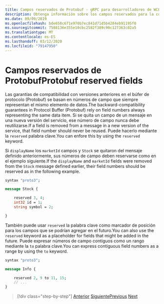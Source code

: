 ```yaml
---
title: Campos reservados de Protobuf - gRPC para desarrolladores de WCF
description: Obtenga información sobre los campos reservados para la compatibilidad entre versiones.
ms.date: 09/09/2019
ms.openlocfilehash: bde658c671e970b7ec841d71d5b4284eb91195f0
ms.sourcegitcommit: 7588136e355e10cbc2582f389c90c127363c02a5
ms.translationtype: MT
ms.contentlocale: es-ES
ms.lasthandoff: 03/12/2020
ms.locfileid: "79147950"
---
```

# <a name="protobuf-reserved-fields"></a><span data-ttu-id="f913d-103">Campos reservados de Protobuf</span><span class="sxs-lookup"><span data-stu-id="f913d-103">Protobuf reserved fields</span></span>

<span data-ttu-id="f913d-104">Las garantías de compatibilidad con versiones anteriores en el búfer de protocolo (Protobuf) se basan en números de campo que siempre representan el mismo elemento de datos.</span><span class="sxs-lookup"><span data-stu-id="f913d-104">The backward-compatibility guarantees in Protocol Buffer (Protobuf) rely on field numbers always representing the same data item.</span></span> <span data-ttu-id="f913d-105">Si se quita un campo de un mensaje en una nueva versión del servicio, ese número de campo nunca debe reutilizarse.</span><span class="sxs-lookup"><span data-stu-id="f913d-105">If a field is removed from a message in a new version of the service, that field number should never be reused.</span></span> <span data-ttu-id="f913d-106">Puede hacerlo mediante la `reserved` palabra clave.</span><span class="sxs-lookup"><span data-stu-id="f913d-106">You can enfore this by using the `reserved` keyword.</span></span>

<span data-ttu-id="f913d-107">Si `displayName` los `marketId` campos y `Stock` se quitaron del mensaje definido anteriormente, sus números de campo deben reservarse como en el ejemplo siguiente.</span><span class="sxs-lookup"><span data-stu-id="f913d-107">If the `displayName` and `marketId` fields were removed from the `Stock` message defined earlier, their field numbers should be reserved as in the following example.</span></span>

```protobuf
syntax "proto3";

message Stock {

    reserved 3, 4;
    int32 id = 1;
    string symbol = 2;

}
```

<span data-ttu-id="f913d-108">También puede usar `reserved` la palabra clave como marcador de posición para los campos que se podrían agregar en el futuro.</span><span class="sxs-lookup"><span data-stu-id="f913d-108">You can also use the `reserved` keyword as a placeholder for fields that might be added in the future.</span></span> <span data-ttu-id="f913d-109">Puede expresar números de campo contiguos como un rango mediante la `to` palabra clave.</span><span class="sxs-lookup"><span data-stu-id="f913d-109">You can express contiguous field numbers as a range by using the `to` keyword.</span></span>

```protobuf
syntax "proto3";

message Info {

    reserved 2, 9 to 11, 15;
    // ...
}
```

>[!div class="step-by-step"]
><span data-ttu-id="f913d-110">[Anterior](protobuf-repeated.md)
>[Siguiente](protobuf-any-oneof.md)</span><span class="sxs-lookup"><span data-stu-id="f913d-110">[Previous](protobuf-repeated.md)
[Next](protobuf-any-oneof.md)</span></span>
